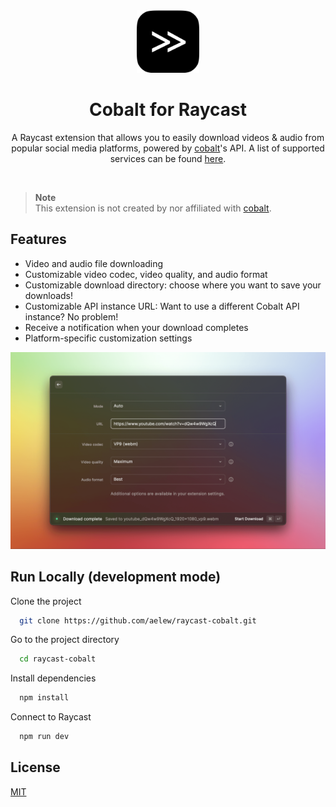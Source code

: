 <div align="center">
    <img width="100" src="./media/icon.png">
    <h1 align="center">Cobalt for Raycast</h1>
    <p>
        A Raycast extension that allows you to easily download videos & audio from popular social media platforms, powered by <a href="https://github.com/wukko/cobalt">cobalt</a>'s API. A list of supported services can be found <a href="https://github.com/wukko/cobalt#supported-services">here</a>.
    </p>
  <a title="Install Cobalt Raycast Extension" href="https://www.raycast.com/aelew/cobalt">
    <img src="https://www.raycast.com/aelew/cobalt/install_button@2x.png?v=1.0" height="64" style="height: 64px;" alt="">
  </a>
</div>

> **Note**  
> This extension is not created by nor affiliated with [cobalt](https://github.com/wukko/cobalt).

## Features

- Video and audio file downloading
- Customizable video codec, video quality, and audio format
- Customizable download directory: choose where you want to save your downloads!
- Customizable API instance URL: Want to use a different Cobalt API instance? No problem!
- Receive a notification when your download completes
- Platform-specific customization settings

<div align="center">
    <img src="./metadata/cobalt-1.png"/>
</div>

## Run Locally (development mode)

Clone the project

```bash
  git clone https://github.com/aelew/raycast-cobalt.git
```

Go to the project directory

```bash
  cd raycast-cobalt
```

Install dependencies

```bash
  npm install
```

Connect to Raycast

```bash
  npm run dev
```

## License

[MIT](https://choosealicense.com/licenses/mit/)
